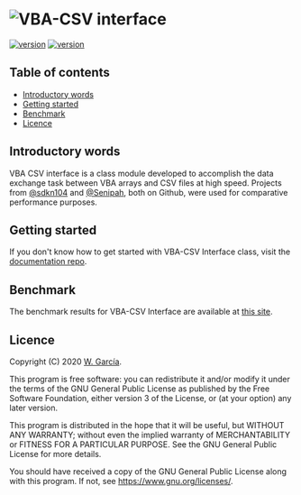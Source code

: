 # ![VBA-CSV interface](https://raw.githubusercontent.com/ws-garcia/VBA-CSV-interface/master/docs/assets/img/CSVinterface.png)
[![version](https://img.shields.io/static/v1?label=version&message=v1.1.0&color=brightgreen&style=plastic)](https://github.com/ws-garcia/VBA-CSV-interface/releases/tag/v1.1.0)
[![version](https://img.shields.io/static/v1?label=licence&message=GPL&color=informational&style=plastic)](https://www.gnu.org/licenses/)

## Table of contents

* [Introductory words](https://github.com/ws-garcia/VBA-CSV-interface/tree/gh-pages/README.md#introductory-words)
* [Getting started](https://github.com/ws-garcia/VBA-CSV-interface/tree/gh-pages/README.md#getting-started)
* [Benchmark](https://github.com/ws-garcia/VBA-CSV-interface/tree/gh-pages/README.md#benchmark)
* [Licence](https://github.com/ws-garcia/VBA-CSV-interface/tree/gh-pages/README.md#licence) 

## Introductory words

VBA CSV interface is a class module developed to accomplish the data exchange task between VBA arrays and CSV files at high speed. Projects from [@sdkn104](https://github.com/sdkn104/VBA-CSV) and [@Senipah](https://github.com/Senipah/VBA-Better-Array), both on Github, were used for comparative performance purposes.

## Getting started

If you don't know how to get started with VBA-CSV Interface class, visit the [documentation repo](https://ws-garcia.github.io/VBA-CSV-interface/).

## Benchmark

The benchmark results for VBA-CSV Interface are available at [this site](https://ws-garcia.github.io/VBA-CSV-interface/home/getting_started.html#benchmark).

## Licence

Copyright (C) 2020  [W. García](https://github.com/ws-garcia/).

This program is free software: you can redistribute it and/or modify it under the terms of the GNU General Public License as published by the Free Software Foundation, either version 3 of the License, or (at your option) any later version.

This program is distributed in the hope that it will be useful, but WITHOUT ANY WARRANTY; without even the implied warranty of MERCHANTABILITY or FITNESS FOR A PARTICULAR PURPOSE.  See the GNU General Public License for more details.

You should have received a copy of the GNU General Public License along with this program.  If not, see <https://www.gnu.org/licenses/>.

